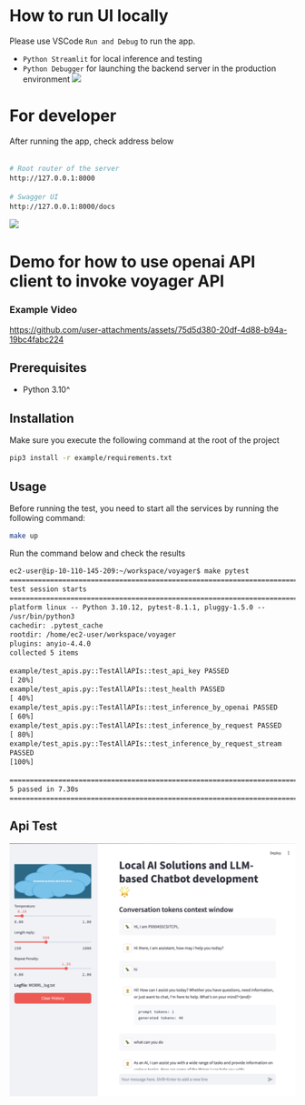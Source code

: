 # How to run UI locally

Please use VSCode `Run and Debug` to run the app. 

* `Python Streamlit` for local inference and testing
* `Python Debugger` for launching the backend server in the production environment
![](./img/Screenshot%202024-08-18%20at%205.04.57 PM.png)


# For developer 

After running the app, check address below

```bash

# Root router of the server
http://127.0.0.1:8000

# Swagger UI
http://127.0.0.1:8000/docs
```

![](./img/Screenshot%202024-08-07%20at%2010.28.05 AM.png)

# Demo for how to use openai API client to invoke voyager API

### Example Video

https://github.com/user-attachments/assets/75d5d380-20df-4d88-b94a-19bc4fabc224


## Prerequisites

- Python 3.10^

## Installation

Make sure you execute the following command at the root of the project

```bash
pip3 install -r example/requirements.txt
```

## Usage

Before running the test, you need to start all the services by running the following command:

```bash
make up
```

Run the command below and check the results

```
ec2-user@ip-10-110-145-209:~/workspace/voyager$ make pytest
================================================================================= test session starts =================================================================================
platform linux -- Python 3.10.12, pytest-8.1.1, pluggy-1.5.0 -- /usr/bin/python3
cachedir: .pytest_cache
rootdir: /home/ec2-user/workspace/voyager
plugins: anyio-4.4.0
collected 5 items                                                                                                                                                                     

example/test_apis.py::TestAllAPIs::test_api_key PASSED                                                                                                                          [ 20%]
example/test_apis.py::TestAllAPIs::test_health PASSED                                                                                                                           [ 40%]
example/test_apis.py::TestAllAPIs::test_inference_by_openai PASSED                                                                                                              [ 60%]
example/test_apis.py::TestAllAPIs::test_inference_by_request PASSED                                                                                                             [ 80%]
example/test_apis.py::TestAllAPIs::test_inference_by_request_stream PASSED                                                                                                      [100%]

================================================================================== 5 passed in 7.30s ==================================================================================
```

## Api Test
![Successful Running example](img/api_test.png)
